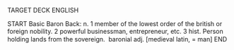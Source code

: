 TARGET DECK
ENGLISH

START
Basic
Baron
Back: n. 1 member of the lowest order of the british or foreign nobility. 2 powerful businessman, entrepreneur, etc. 3 hist. Person holding lands from the sovereign.  baronial adj. [medieval latin, = man]
END
